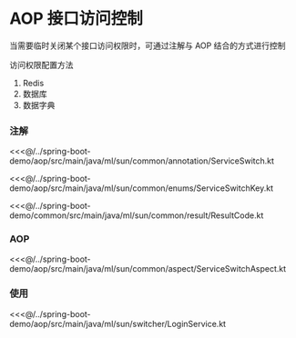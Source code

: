 # AOP 接口访问控制

当需要临时关闭某个接口访问权限时，可通过注解与 AOP 结合的方式进行控制

访问权限配置方法

1. Redis
2. 数据库
3. 数据字典

### 注解

<<<@/../spring-boot-demo/aop/src/main/java/ml/sun/common/annotation/ServiceSwitch.kt

<<<@/../spring-boot-demo/aop/src/main/java/ml/sun/common/enums/ServiceSwitchKey.kt

<<<@/../spring-boot-demo/common/src/main/java/ml/sun/common/result/ResultCode.kt

### AOP

<<<@/../spring-boot-demo/aop/src/main/java/ml/sun/common/aspect/ServiceSwitchAspect.kt

### 使用

<<<@/../spring-boot-demo/aop/src/main/java/ml/sun/switcher/LoginService.kt
